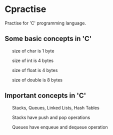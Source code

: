 # Cpractise
Practise for 'C' programming language.

## Some basic concepts in 'C'
<ol> size of char is 1 byte </ol>
<ol> size of int is 4 bytes </ol>
<ol> size of float is 4 bytes </ol>
<ol> size of double is 8 bytes </ol>

## Important concepts in 'C'
<ol> Stacks, Queues, Linked Lists, Hash Tables </ol>
<ol> Stacks have push and pop operations </ol>
<ol> Queues have enqueue and dequeue operation </ol>
